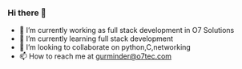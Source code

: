 ### Hi there 👋

- 🔭 I’m currently working as  full stack development in O7 Solutions
- 🌱 I’m currently learning full stack development
- 👯 I’m looking to collaborate on python,C,networking
- 📫 How to reach me at gurminder@o7tec.com

